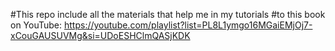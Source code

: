 #This repo include all the materials that help me in my tutorials
#to this book on YouTube: 
https://youtube.com/playlist?list=PL8L1ymgo16MGaiEMjOj7-xCouGAUSUVMg&si=UDoESHClmQASjKDK
